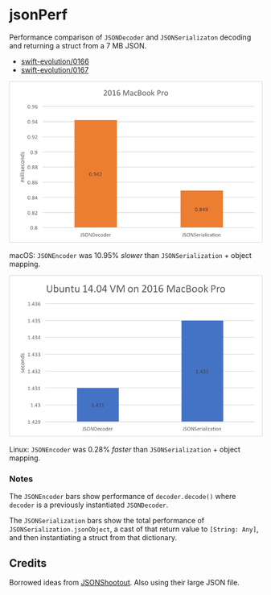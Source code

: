 # jsonPerf

Performance comparison of `JSONDecoder` and `JSONSerializaton` decoding and returning a struct from a 7 MB JSON.
- [swift-evolution/0166](https://github.com/apple/swift-evolution/blob/master/proposals/0166-swift-archival-serialization.md)
- [swift-evolution/0167](https://github.com/apple/swift-evolution/blob/master/proposals/0167-swift-encoders.md)

![macOS](https://github.com/quanvo87/jsonPerf/blob/master/Assets/macOS.png)

macOS: `JSONEncoder` was 10.95% *slower* than `JSONSerialization` + object mapping.

![Linux](https://github.com/quanvo87/jsonPerf/blob/master/Assets/Linux.png)

Linux: `JSONEncoder` was 0.28% *faster* than `JSONSerialization` + object mapping.

### Notes
The `JSONEncoder` bars show performance of `decoder.decode()` where `decoder` is a previously instantiated `JSONDecoder`.

The `JSONSerialization` bars show the total performance of `JSONSerialization.jsonObject`, a cast of that return value to `[String: Any]`, and then instantiating a struct from that dictionary.

## Credits
Borrowed ideas from [JSONShootout](https://github.com/bwhiteley/JSONShootout). Also using their large JSON file.
